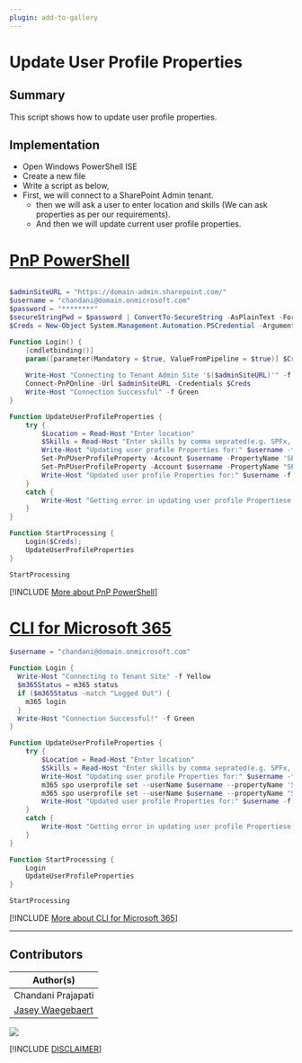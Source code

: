 ```yaml
---
plugin: add-to-gallery
---
```


# Update User Profile Properties

## Summary

This script shows how to update user profile properties.

## Implementation

- Open Windows PowerShell ISE
- Create a new file
- Write a script as below,
- First, we will connect to a SharePoint Admin tenant.
	- then we will ask a user to enter location and skills (We can ask properties as per our requirements).
    - And then we will update current user profile properties.
 
# [PnP PowerShell](#tab/pnpps)
```powershell

$adminSiteURL = "https://domain-admin.sharepoint.com/"
$username = "chandani@domain.onmicrosoft.com"
$password = "********"
$secureStringPwd = $password | ConvertTo-SecureString -AsPlainText -Force 
$Creds = New-Object System.Management.Automation.PSCredential -ArgumentList $username, $secureStringPwd

Function Login() {
    [cmdletbinding()]
    param([parameter(Mandatory = $true, ValueFromPipeline = $true)] $Creds)
     
    Write-Host "Connecting to Tenant Admin Site '$($adminSiteURL)'" -f Yellow   
    Connect-PnPOnline -Url $adminSiteURL -Credentials $Creds
    Write-Host "Connection Successful" -f Green 
}

Function UpdateUserProfileProperties {
    try {
        $Location = Read-Host "Enter location" 
        $Skills = Read-Host "Enter skills by comma seprated(e.g. SPFx, PS)"          
        Write-Host "Updating user profile Properties for:" $username -f Yellow        
        Set-PnPUserProfileProperty -Account $username -PropertyName 'SPS-Location' -Value $Location 
        Set-PnPUserProfileProperty -Account $username -PropertyName "SPS-Skills" -Value $Skills       
        Write-Host "Updated user profile Properties for:" $username -f Green 
    }
    catch {
        Write-Host "Getting error in updating user profile Propertiese:" $_.Exception.Message -ForegroundColor Red                 
    }  
}

Function StartProcessing {
    Login($Creds);
    UpdateUserProfileProperties
}

StartProcessing

```
[!INCLUDE [More about PnP PowerShell](../../docfx/includes/MORE-PNPPS.md)]

# [CLI for Microsoft 365](#tab/cli-m365-ps)
```powershell
$username = "chandani@domain.onmicrosoft.com"

Function Login {
  Write-Host "Connecting to Tenant Site" -f Yellow   
  $m365Status = m365 status
  if ($m365Status -match "Logged Out") {
    m365 login
  }
  Write-Host "Connection Successful!" -f Green 
}

Function UpdateUserProfileProperties {
    try {
        $Location = Read-Host "Enter location" 
        $Skills = Read-Host "Enter skills by comma seprated(e.g. SPFx, PS)"          
        Write-Host "Updating user profile Properties for:" $username -f Yellow        
        m365 spo userprofile set --userName $username --propertyName 'SPS-Location' --propertyValue $Location 
        m365 spo userprofile set --userName $username --propertyName "SPS-Skills" --propertyValue $Skills       
        Write-Host "Updated user profile Properties for:" $username -f Green 
    }
    catch {
        Write-Host "Getting error in updating user profile Propertiese:" $_.Exception.Message -ForegroundColor Red                 
    }  
}

Function StartProcessing {
    Login
    UpdateUserProfileProperties
}

StartProcessing
```
[!INCLUDE [More about CLI for Microsoft 365](../../docfx/includes/MORE-CLIM365.md)]
***

## Contributors

| Author(s) |
|-----------|
| Chandani Prajapati |
| [Jasey Waegebaert](https://github.com/Jwaegebaert) |


<img src="https://m365-visitor-stats.azurewebsites.net/script-samples/scripts/spo-update-user-profile-properties?labelText=Visitors" class="img-visitor" aria-hidden="true" />


[!INCLUDE [DISCLAIMER](../../docfx/includes/DISCLAIMER.md)]
